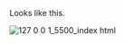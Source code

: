 Looks like this.


![127 0 0 1_5500_index html](https://github.com/adimishra6003/Amazon-frontend-clone/assets/45977202/5b5dd757-a06c-4671-8273-51087c97bd54)
